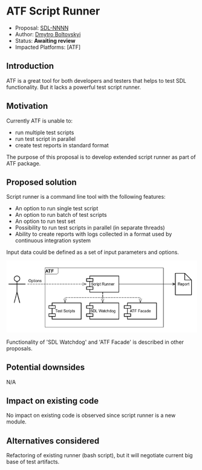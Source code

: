# ATF Script Runner

* Proposal: [SDL-NNNN](NNNN-atf-script-runner.md)
* Author: [Dmytro Boltovskyi](https://github.com/dboltovskyi)
* Status: **Awaiting review**
* Impacted Platforms: [ATF]

## Introduction

ATF is a great tool for both developers and testers that helps to test SDL functionality.
But it lacks a powerful test script runner.

## Motivation

Currently ATF is unable to:

  - run multiple test scripts
  - run test script in parallel
  - create test reports in standard format

The purpose of this proposal is to develop extended script runner as part of ATF package.

## Proposed solution

Script runner is a command line tool with the following features:

  - An option to run single test script
  - An option to run batch of test scripts
  - An option to run test set
  - Possibility to run test scripts in parallel (in separate threads)
  - Ability to create reports with logs collected in a format used by continuous integration system

Input data could be defined as a set of input parameters and options.

![Component relations](../assets/proposals/NNNN-atf-script-runner/atf_script_runner_diagram.png)

Functionality of 'SDL Watchdog' and 'ATF Facade' is described in other proposals.

## Potential downsides

N/A

## Impact on existing code

No impact on existing code is observed since script runner is a new module.

## Alternatives considered

Refactoring of existing runner (bash script), but it will negotiate current big base of test artifacts.
